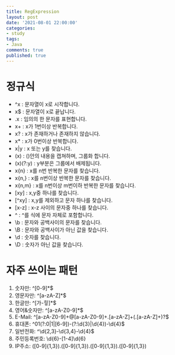 ```yaml
---
title: RegExpression
layout: post
date: '2021-08-01 22:00:00'
categories:
- study
tags:
- Java
comments: true
published: true
---
```


# 정규식
- ^x : 문자열이 x로 시작합니다.
- x$ : 문자열이 x로 끝납니다.
- .x : 임의의 한 문자를 표현합니다.
- x+ : x가 1번이상 반복합니다.
- x? : x가 존재하거나 존재하지 않습니다.
- x* : x가 0번이상 반복합니다.
- x\|y : x 또는 y를 찾습니다.
- (x) : ()안의 내용을 캡쳐하며, 그룹화 합니다.
- (x)(?:y) : y부분은 그룹에서 배제됩니다.
- x{n} : x를 n번 반복한 문자를 찾습니다.
- x{n,} : x를 n번이상 반복한 문자를 찾습니다.
- x{n,m} : x를 n번이상 m번이하 반복한 문자를 찾습니다.
- \[xy\] : x,y중 하나를 찾습니다.
- \[^xy\] : x,y를 제외하고 문자 하나를 찾습니다.
- \[x-z\] : x-z 사이의 문자중 하나를 찾습니다.
- \^ : ^를 식에 문자 자체로 포함합니다.
- \b : 문자와 공백사이의 문자를 찾습니다.
- \B : 문자와 공백사이가 아닌 값을 찾습니다.
- \d : 숫자를 찾습니다.
- \D : 숫자가 아닌 값을 찾습니다.
<script src="https://gist.github.com/parkhyoungmin/c07c1c30cd025e40b08958e52953380c.js"></script>

# 자주 쓰이는 패턴
1) 숫자만: ^[0-9]\*$  
2) 영문자만: ^[a-zA-Z]\*$  
3) 한글만: ^[가-힣]\*$  
4) 영어&숫자만: ^[a-zA-Z0-9]\*$  
5) E-Mail: ^[a-zA-Z0-9]+@[a-zA-Z0-9]+\.[a-zA-Z]+(\.[a-zA-Z]+)?$  
6) 휴대폰: ^01(?:0|1|[6-9])-(?:\d{3}|\d{4})-\d{4}$  
7) 일반전화: ^\d{2,3}-\d{3,4}-\d{4}$  
8) 주민등록번호: \d{6}\-[1-4]\d{6}  
9) IP주소: ([0-9]{1,3})\.([0-9]{1,3})\.([0-9]{1,3})\.([0-9]{1,3})  
